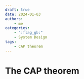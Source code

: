 ```yaml
---
draft: true
date: 2024-01-03
authors:
    - me
categories:
    - ":flag_gb:"
    - System Design
tags:
    - CAP theorem
---
```


# **The CAP theorem**